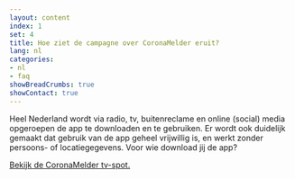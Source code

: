 ```yaml
---
layout: content
index: 1
set: 4
title: Hoe ziet de campagne over CoronaMelder eruit?
lang: nl
categories:
- nl
- faq
showBreadCrumbs: true
showContact: true
---
```

Heel Nederland wordt via radio, tv, buitenreclame en online (social) media opgeroepen de app te downloaden en te gebruiken. Er wordt ook duidelijk gemaakt dat gebruik van de app geheel vrijwillig is, en werkt zonder persoons- of locatiegegevens. Voor wie download jij de app?

<a href="https://www.youtube.com/watch?v=ZVLzUcWq4ZM" target="_blank" rel="noopener roferrer">Bekijk de CoronaMelder tv-spot.</a>
